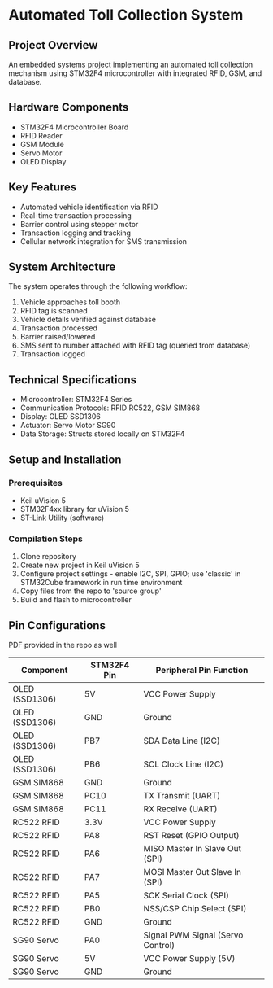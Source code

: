 # Automated Toll Collection System

## Project Overview
An embedded systems project implementing an automated toll collection mechanism using STM32F4 microcontroller with integrated RFID, GSM, and database.

## Hardware Components
- STM32F4 Microcontroller Board
- RFID Reader
- GSM Module
- Servo Motor
- OLED Display

## Key Features
- Automated vehicle identification via RFID
- Real-time transaction processing
- Barrier control using stepper motor
- Transaction logging and tracking
- Cellular network integration for SMS transmission

## System Architecture
The system operates through the following workflow:
1. Vehicle approaches toll booth
2. RFID tag is scanned
3. Vehicle details verified against database
4. Transaction processed
5. Barrier raised/lowered
6. SMS sent to number attached with RFID tag (queried from database)
7. Transaction logged

## Technical Specifications
- Microcontroller: STM32F4 Series
- Communication Protocols: RFID RC522, GSM SIM868
- Display: OLED SSD1306
- Actuator: Servo Motor SG90
- Data Storage: Structs stored locally on STM32F4 

## Setup and Installation
### Prerequisites
- Keil uVision 5
- STM32F4xx library for uVision 5
- ST-Link Utility (software)

### Compilation Steps
1. Clone repository
2. Create new project in Keil uVision 5
3. Configure project settings - enable I2C, SPI, GPIO; use 'classic' in STM32Cube framework in run time environment
4. Copy files from the repo to 'source group'
5. Build and flash to microcontroller

## Pin Configurations
PDF provided in the repo as well

| Component | STM32F4 Pin | Peripheral Pin Function |
|-----------|-------------|------------------------|
| OLED (SSD1306) | 5V | VCC Power Supply |
| OLED (SSD1306) | GND | Ground |
| OLED (SSD1306) | PB7 | SDA Data Line (I2C) |
| OLED (SSD1306) | PB6 | SCL Clock Line (I2C) |
| GSM SIM868 | GND | Ground |
| GSM SIM868 | PC10 | TX Transmit (UART) |
| GSM SIM868 | PC11 | RX Receive (UART) |
| RC522 RFID | 3.3V | VCC Power Supply |
| RC522 RFID | PA8 | RST Reset (GPIO Output) |
| RC522 RFID | PA6 | MISO Master In Slave Out (SPI) |
| RC522 RFID | PA7 | MOSI Master Out Slave In (SPI) |
| RC522 RFID | PA5 | SCK Serial Clock (SPI) |
| RC522 RFID | PB0 | NSS/CSP Chip Select (SPI) |
| RC522 RFID | GND | Ground |
| SG90 Servo | PA0 | Signal PWM Signal (Servo Control) |
| SG90 Servo | 5V | VCC Power Supply (5V) |
| SG90 Servo | GND | Ground |
